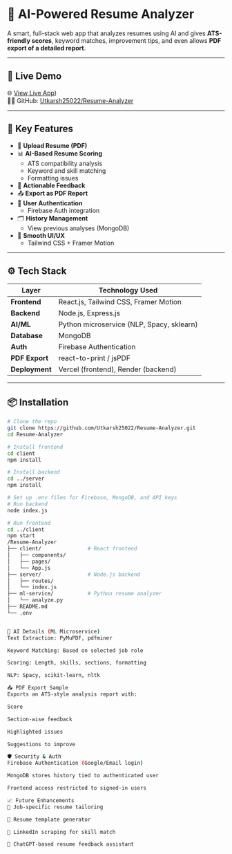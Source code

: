# 📄 AI-Powered Resume Analyzer

A smart, full-stack web app that analyzes resumes using AI and gives **ATS-friendly scores**, keyword matches, improvement tips, and even allows **PDF export of a detailed report**.

---

## 🚀 Live Demo

🌐 [View Live App](https://resumeanalyzer-mu.vercel.app/))  
🧑‍💻 GitHub: [Utkarsh25022/Resume-Analyzer](https://github.com/Utkarsh25022/Resume-Analyzer)

---

## 🧠 Key Features

- 📂 **Upload Resume (PDF)**
- 📊 **AI-Based Resume Scoring**
  - ATS compatibility analysis
  - Keyword and skill matching
  - Formatting issues
- 📝 **Actionable Feedback**
- 📤 **Export as PDF Report**
- 🔐 **User Authentication**
  - Firebase Auth integration
- 🗂️ **History Management**
  - View previous analyses (MongoDB)
- 🌈 **Smooth UI/UX**
  - Tailwind CSS + Framer Motion

---

## ⚙️ Tech Stack

| Layer         | Technology Used                          |
|---------------|-------------------------------------------|
| **Frontend**  | React.js, Tailwind CSS, Framer Motion     |
| **Backend**   | Node.js, Express.js                      |
| **AI/ML**     | Python microservice (NLP, Spacy, sklearn) |
| **Database**  | MongoDB                                   |
| **Auth**      | Firebase Authentication                   |
| **PDF Export**| react-to-print / jsPDF                    |
| **Deployment**| Vercel (frontend), Render (backend)       |

---

## 📦 Installation

```bash
# Clone the repo
git clone https://github.com/Utkarsh25022/Resume-Analyzer.git
cd Resume-Analyzer

# Install frontend
cd client
npm install

# Install backend
cd ../server
npm install

# Set up .env files for Firebase, MongoDB, and API keys
# Run backend
node index.js

# Run frontend
cd ../client
npm start
/Resume-Analyzer
├── client/               # React frontend
│   ├── components/
│   ├── pages/
│   └── App.js
├── server/               # Node.js backend
│   ├── routes/
│   └── index.js
├── ml-service/           # Python resume analyzer
│   └── analyze.py
├── README.md
└── .env


🧠 AI Details (ML Microservice)
Text Extraction: PyMuPDF, pdfminer

Keyword Matching: Based on selected job role

Scoring: Length, skills, sections, formatting

NLP: Spacy, scikit-learn, nltk

📤 PDF Export Sample
Exports an ATS-style analysis report with:

Score

Section-wise feedback

Highlighted issues

Suggestions to improve

🛡️ Security & Auth
Firebase Authentication (Google/Email login)

MongoDB stores history tied to authenticated user

Frontend access restricted to signed-in users

📈 Future Enhancements
📌 Job-specific resume tailoring

📌 Resume template generator

📌 LinkedIn scraping for skill match

📌 ChatGPT-based resume feedback assistant
